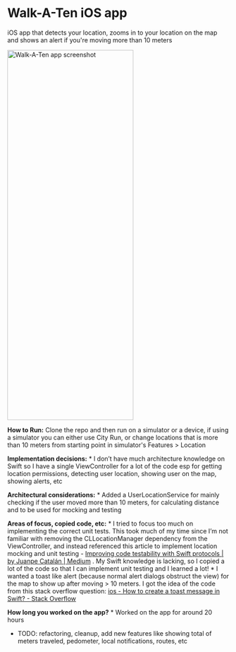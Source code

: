 # Walk-A-Ten iOS app
iOS app that detects your location, zooms in to your location on the map and shows an alert if you're moving more than 10 meters

<img width="286" height="838" src="https://i.imgur.com/pr9FA1X.png" alt="Walk-A-Ten app screenshot">


**How to Run:**
Clone the repo and then run on a simulator or a device, if using a simulator you can either use City Run, or change locations that is more than 10 meters from starting point in simulator's Features > Location

**Implementation decisions:**
	* I don’t have much architecture knowledge on Swift so I have a single ViewController for a lot of the code esp for getting location permissions, detecting user location, showing user on the map, showing alerts,  etc 

**Architectural considerations:**
	* Added a UserLocationService for mainly checking if the user moved more than 10 meters, for calculating distance and to be used for mocking and testing

**Areas of focus, copied code, etc:**
	* I tried to focus too much on implementing the correct unit tests. This took much of my time since I’m not familiar with removing the CLLocationManager dependency from the ViewController, and instead referenced this article to implement location mocking and unit testing - [Improving code testability with Swift protocols | by Juanpe Catalán | Medium](https://medium.com/@JuanpeCatalan/solving-dependencies-in-swift-9ee6ad4a8941) . My Swift knowledge is lacking, so I copied a lot of the code so that I can implement unit testing and I learned a lot!
	* I wanted a toast like alert (because normal alert dialogs obstruct the view) for the map to show up after moving > 10 meters. I got the idea of the code from this stack overflow question: [ios - How to create a toast message in Swift? - Stack Overflow](https://stackoverflow.com/questions/31540375/how-to-create-a-toast-message-in-swift)

**How long you worked on the app?**
		* Worked on the app for around 20 hours
       
* TODO: refactoring, cleanup, add new features like showing total of meters traveled, pedometer, local notifications, routes, etc